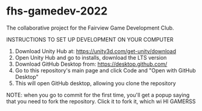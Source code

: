 # fhs-gamedev-2022
The collaborative project for the Fairview Game Development Club.

INSTRUCTIONS TO SET UP DEVELOPMENT ON YOUR COMPUTER

1. Download Unity Hub at: https://unity3d.com/get-unity/download
2. Open Unity Hub and go to installs, download the LTS version
3. Download GitHub Desktop from: https://desktop.github.com/
4. Go to this repository's main page and click Code and "Open with GitHub Desktop"
5. This will open GitHub desktop, allowing you clone the repository

NOTE: when you go to commit for the first time, you'll get a popup saying that you need to fork the repository. Click it to fork it, which wi
HI GAMERSS